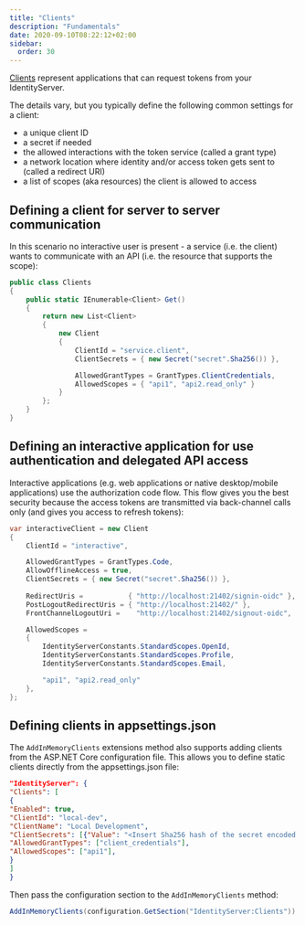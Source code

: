 ```yaml
---
title: "Clients"
description: "Fundamentals"
date: 2020-09-10T08:22:12+02:00
sidebar:
  order: 30
---
```


[Clients](/identityserver/v7/overview/terminology#client) represent applications that can request tokens from your
IdentityServer.

The details vary, but you typically define the following common settings for a client:

* a unique client ID
* a secret if needed
* the allowed interactions with the token service (called a grant type)
* a network location where identity and/or access token gets sent to (called a redirect URI)
* a list of scopes (aka resources) the client is allowed to access

## Defining a client for server to server communication

In this scenario no interactive user is present - a service (i.e. the client) wants to communicate with an API (i.e. the
resource that supports the scope):

```cs
public class Clients
{
    public static IEnumerable<Client> Get()
    {
        return new List<Client>
        {
            new Client
            {
                ClientId = "service.client",                    
                ClientSecrets = { new Secret("secret".Sha256()) },

                AllowedGrantTypes = GrantTypes.ClientCredentials,
                AllowedScopes = { "api1", "api2.read_only" }
            }
        };
    }
}
```

## Defining an interactive application for use authentication and delegated API access

Interactive applications (e.g. web applications or native desktop/mobile applications) use the authorization code flow.
This flow gives you the best security because the access tokens are transmitted via back-channel calls only (and gives
you access to refresh tokens):

```cs
var interactiveClient = new Client
{
    ClientId = "interactive",

    AllowedGrantTypes = GrantTypes.Code,
    AllowOfflineAccess = true,
    ClientSecrets = { new Secret("secret".Sha256()) },
    
    RedirectUris =           { "http://localhost:21402/signin-oidc" },
    PostLogoutRedirectUris = { "http://localhost:21402/" },
    FrontChannelLogoutUri =    "http://localhost:21402/signout-oidc",

    AllowedScopes = 
    {
        IdentityServerConstants.StandardScopes.OpenId,
        IdentityServerConstants.StandardScopes.Profile,
        IdentityServerConstants.StandardScopes.Email,

        "api1", "api2.read_only"
    },
};
```

## Defining clients in appsettings.json

The `AddInMemoryClients` extensions method also supports adding clients from the ASP.NET Core configuration file. This
allows you to define static clients directly from the appsettings.json file:

```json
"IdentityServer": {
"Clients": [
{
"Enabled": true,
"ClientId": "local-dev",
"ClientName": "Local Development",
"ClientSecrets": [{"Value": "<Insert Sha256 hash of the secret encoded as Base64 string>"}],
"AllowedGrantTypes": ["client_credentials"],
"AllowedScopes": ["api1"],
}
]
}
```

Then pass the configuration section to the `AddInMemoryClients` method:

```cs
AddInMemoryClients(configuration.GetSection("IdentityServer:Clients"))
```
